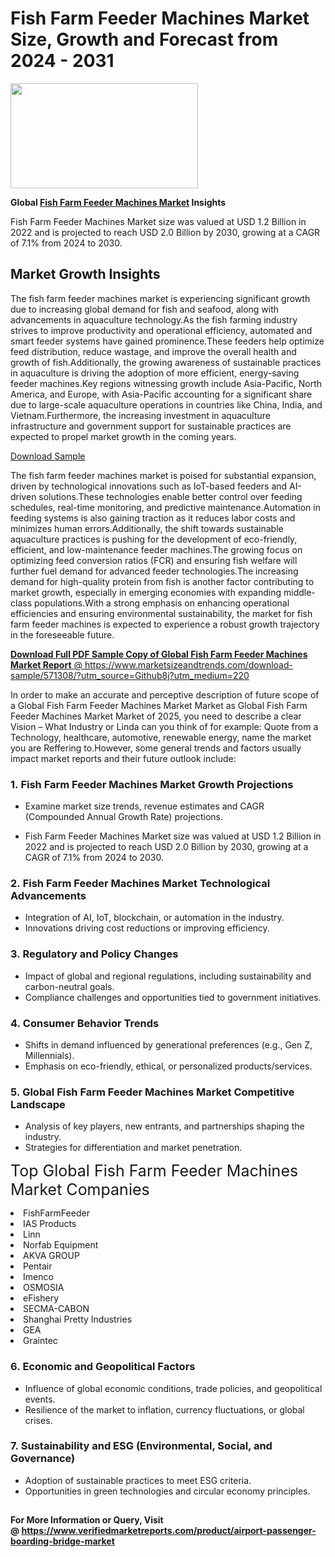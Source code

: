 <H1>Fish Farm Feeder Machines Market Size, Growth and Forecast from 2024 - 2031</H1><img class="aligncenter size-medium wp-image-584254" src="https://thirdeyenews.in/wp-content/uploads/2024/09/Global-Market-Research-300x168.jpeg" alt="" width="300" height="168" /><p><strong>Global&nbsp;<a href="https://www.marketsizeandtrends.com/download-sample/571308/?utm_source=Github8j?utm_medium=220">Fish Farm Feeder Machines Market</a> Insights</strong></p><p>Fish Farm Feeder Machines Market size was valued at USD 1.2 Billion in 2022 and is projected to reach USD 2.0 Billion by 2030, growing at a CAGR of 7.1% from 2024 to 2030.</p><p><h2>Market Growth Insights</h2> <p>The fish farm feeder machines market is experiencing significant growth due to increasing global demand for fish and seafood, along with advancements in aquaculture technology.As the fish farming industry strives to improve productivity and operational efficiency, automated and smart feeder systems have gained prominence.These feeders help optimize feed distribution, reduce wastage, and improve the overall health and growth of fish.Additionally, the growing awareness of sustainable practices in aquaculture is driving the adoption of more efficient, energy-saving feeder machines.Key regions witnessing growth include Asia-Pacific, North America, and Europe, with Asia-Pacific accounting for a significant share due to large-scale aquaculture operations in countries like China, India, and Vietnam.Furthermore, the increasing investment in aquaculture infrastructure and government support for sustainable practices are expected to propel market growth in the coming years.</p> <p><a href="#">Download Sample</a></p> <p>The fish farm feeder machines market is poised for substantial expansion, driven by technological innovations such as IoT-based feeders and AI-driven solutions.These technologies enable better control over feeding schedules, real-time monitoring, and predictive maintenance.Automation in feeding systems is also gaining traction as it reduces labor costs and minimizes human errors.Additionally, the shift towards sustainable aquaculture practices is pushing for the development of eco-friendly, efficient, and low-maintenance feeder machines.The growing focus on optimizing feed conversion ratios (FCR) and ensuring fish welfare will further fuel demand for advanced feeder technologies.The increasing demand for high-quality protein from fish is another factor contributing to market growth, especially in emerging economies with expanding middle-class populations.With a strong emphasis on enhancing operational efficiencies and ensuring environmental sustainability, the market for fish farm feeder machines is expected to experience a robust growth trajectory in the foreseeable future.</p> <p><a href="#"></p><p><span class=""><strong>Download Full PDF Sample Copy of Global Fish Farm Feeder Machines Market Report</strong> @ <a href="https://www.marketsizeandtrends.com/download-sample/571308/?utm_source=Github8j?utm_medium=220" target="_blank">https://www.marketsizeandtrends.com/download-sample/571308/?utm_source=Github8j?utm_medium=220</a></span></p><p>In order to make an accurate and perceptive description of future scope of a Global&nbsp;Fish Farm Feeder Machines Market Market as Global&nbsp;Fish Farm Feeder Machines Market Market of 2025, you need to describe a clear Vision &ndash; What Industry or Linda can you think of for example: Quote from a Technology, healthcare, automotive, renewable energy, name the market you are Reffering to.However, some general trends and factors usually impact market reports and their future outlook include:</p><h3>1.&nbsp;<strong>Fish Farm Feeder Machines Market Growth Projections</strong></h3><ul><li>Examine market size trends, revenue estimates and CAGR (Compounded Annual Growth Rate) projections.</li><li><p>Fish Farm Feeder Machines Market size was valued at USD 1.2 Billion in 2022 and is projected to reach USD 2.0 Billion by 2030, growing at a CAGR of 7.1% from 2024 to 2030.</p></li></ul><h3>2.&nbsp;<strong>Fish Farm Feeder Machines Market Technological Advancements</strong></h3><ul><li>Integration of AI, IoT, blockchain, or automation in the industry.</li><li>Innovations driving cost reductions or improving efficiency.</li></ul><h3>3.&nbsp;<strong>Regulatory and Policy Changes</strong></h3><ul><li>Impact of global and regional regulations, including sustainability and carbon-neutral goals.</li><li>Compliance challenges and opportunities tied to government initiatives.</li></ul><h3>4.&nbsp;<strong>Consumer Behavior Trends</strong></h3><ul><li>Shifts in demand influenced by generational preferences (e.g., Gen Z, Millennials).</li><li>Emphasis on eco-friendly, ethical, or personalized products/services.</li></ul><h3>5.&nbsp;<strong>Global Fish Farm Feeder Machines Market Competitive Landscape</strong></h3><ul><li>Analysis of key players, new entrants, and partnerships shaping the industry.</li><li>Strategies for differentiation and market penetration.</li></ul><p data-pm-slice="1 1 []"><span style="color: inherit; font-family: inherit; font-size: 25px;">Top Global Fish Farm Feeder Machines Market Companies</span></p><div class="" data-test-id=""><p><li>FishFarmFeeder</li><li> IAS Products</li><li> Linn</li><li> Norfab Equipment</li><li> AKVA GROUP</li><li> Pentair</li><li> Imenco</li><li> OSMOSIA</li><li> eFishery</li><li> SECMA-CABON</li><li> Shanghai Pretty Industries</li><li> GEA</li><li> Graintec</li></p></div><h3>6.&nbsp;<strong>Economic and Geopolitical Factors</strong></h3><ul><li>Influence of global economic conditions, trade policies, and geopolitical events.</li><li>Resilience of the market to inflation, currency fluctuations, or global crises.</li></ul><h3>7.&nbsp;<strong>Sustainability and ESG (Environmental, Social, and Governance)</strong></h3><ul><li>Adoption of sustainable practices to meet ESG criteria.</li><li>Opportunities in green technologies and circular economy principles.</li></ul><h2><strong style="font-size: 14px;">For More Information or Query, Visit @&nbsp;</strong><a style="background-color: #ffffff; font-size: 14px;" href="https://www.marketsizeandtrends.com/report/fish-farm-feeder-machines-market/" target="_blank">https://www.verifiedmarketreports.com/product/airport-passenger-boarding-bridge-market</a></h2>